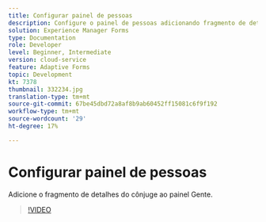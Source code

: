```yaml
---
title: Configurar painel de pessoas
description: Configure o painel de pessoas adicionando fragmento de detalhes do cônjuge.
solution: Experience Manager Forms
type: Documentation
role: Developer
level: Beginner, Intermediate
version: cloud-service
feature: Adaptive Forms
topic: Development
kt: 7378
thumbnail: 332234.jpg
translation-type: tm+mt
source-git-commit: 67be45dbd72a8af8b9ab60452ff15081c6f9f192
workflow-type: tm+mt
source-wordcount: '29'
ht-degree: 17%

---
```



# Configurar painel de pessoas

Adicione o fragmento de detalhes do cônjuge ao painel Gente.

>[!VIDEO](https://video.tv.adobe.com/v/332234?quality=12&learn=on)

